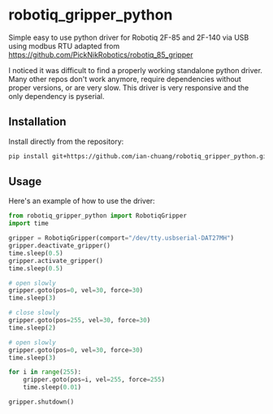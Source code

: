 # robotiq_gripper_python
Simple easy to use python driver for Robotiq 2F-85 and 2F-140 via USB using modbus RTU adapted from https://github.com/PickNikRobotics/robotiq_85_gripper

I noticed it was difficult to find a properly working standalone python driver. Many other repos don't work anymore, require dependencies without proper versions, or are very slow. This driver is very responsive and the only dependency is pyserial.

## Installation

Install directly from the repository:

```bash
pip install git+https://github.com/ian-chuang/robotiq_gripper_python.git
```

## Usage

Here's an example of how to use the driver:

```python
from robotiq_gripper_python import RobotiqGripper
import time

gripper = RobotiqGripper(comport="/dev/tty.usbserial-DAT27MH")
gripper.deactivate_gripper()
time.sleep(0.5)
gripper.activate_gripper()
time.sleep(0.5)

# open slowly
gripper.goto(pos=0, vel=30, force=30)
time.sleep(3)

# close slowly
gripper.goto(pos=255, vel=30, force=30)
time.sleep(2)

# open slowly
gripper.goto(pos=0, vel=30, force=30)
time.sleep(3)

for i in range(255):
    gripper.goto(pos=i, vel=255, force=255)
    time.sleep(0.01)

gripper.shutdown()
```